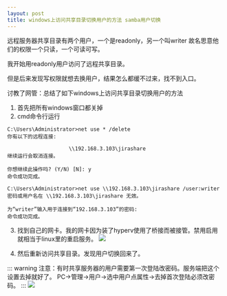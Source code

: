 ```yaml
---
layout: post
title: windows上访问共享目录切换用户的方法 samba用户切换
---
```


远程服务器共享目录有两个用户，一个是readonly，另一个叫writer
故名思意他们的权限一个只读，一个可读可写。

我开始用readonly用户访问了远程共享目录。

但是后来发现写权限就想去换用户，结果怎么都缓不过来，找不到入口。

讨教了网管：总结了如下windows上访问共享目录切换用户的方法

1. 首先把所有windows窗口都关掉
2. cmd命令行运行
   
```
C:\Users\Administrator>net use * /delete
你有以下的远程连接:

                    \\192.168.3.103\jirashare
继续运行会取消连接。

你想继续此操作吗? (Y/N) [N]: y
命令成功完成。

C:\Users\Administrator>net use \\192.168.3.103\jirashare /user:writer
密码或用户名在 \\192.168.3.103\jirashare 无效。

为“writer”输入用于连接到“192.168.3.103”的密码:
命令成功完成。
```
3. 找到自己的网卡。我的网卡因为装了hyperv使用了桥接而被接管。禁用启用
   就相当于linux里的重启服务。
![](/docs/images/2020-11-30-17-15-03.png)

4. 然后重新访问共享目录。发现用户切换回来了。

::: warning
注意：有时共享服务器的用户需要第一次登陆改密码。服务端把这个设置去掉就好了。
PC→管理→用户→选中用户点属性→去掉首次登陆必须改密码。
:::
![](/docs/images/2020-11-30-17-17-33.png)
